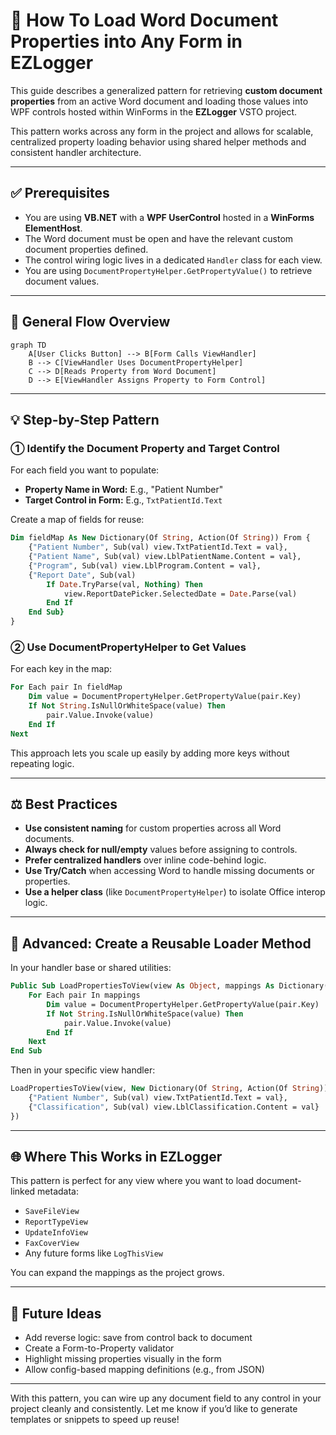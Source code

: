 # 📖 How To Load Word Document Properties into Any Form in EZLogger

This guide describes a generalized pattern for retrieving **custom document properties** from an active Word document and loading those values into WPF controls hosted within WinForms in the **EZLogger** VSTO project.

This pattern works across any form in the project and allows for scalable, centralized property loading behavior using shared helper methods and consistent handler architecture.

---

## ✅ Prerequisites

- You are using **VB.NET** with a **WPF UserControl** hosted in a **WinForms ElementHost**.
- The Word document must be open and have the relevant custom document properties defined.
- The control wiring logic lives in a dedicated `Handler` class for each view.
- You are using `DocumentPropertyHelper.GetPropertyValue()` to retrieve document values.

---

## 🔄 General Flow Overview

```mermaid
graph TD
    A[User Clicks Button] --> B[Form Calls ViewHandler]
    B --> C[ViewHandler Uses DocumentPropertyHelper]
    C --> D[Reads Property from Word Document]
    D --> E[ViewHandler Assigns Property to Form Control]
```

---

## 💡 Step-by-Step Pattern

### ① Identify the Document Property and Target Control

For each field you want to populate:
- **Property Name in Word:** E.g., "Patient Number"
- **Target Control in Form:** E.g., `TxtPatientId.Text`

Create a map of fields for reuse:
```vb
Dim fieldMap As New Dictionary(Of String, Action(Of String)) From {
    {"Patient Number", Sub(val) view.TxtPatientId.Text = val},
    {"Patient Name", Sub(val) view.LblPatientName.Content = val},
    {"Program", Sub(val) view.LblProgram.Content = val},
    {"Report Date", Sub(val)
        If Date.TryParse(val, Nothing) Then
            view.ReportDatePicker.SelectedDate = Date.Parse(val)
        End If
    End Sub}
}
```

### ② Use DocumentPropertyHelper to Get Values

For each key in the map:
```vb
For Each pair In fieldMap
    Dim value = DocumentPropertyHelper.GetPropertyValue(pair.Key)
    If Not String.IsNullOrWhiteSpace(value) Then
        pair.Value.Invoke(value)
    End If
Next
```

This approach lets you scale up easily by adding more keys without repeating logic.

---

## ⚖️ Best Practices

- **Use consistent naming** for custom properties across all Word documents.
- **Always check for null/empty** values before assigning to controls.
- **Prefer centralized handlers** over inline code-behind logic.
- **Use Try/Catch** when accessing Word to handle missing documents or properties.
- **Use a helper class** (like `DocumentPropertyHelper`) to isolate Office interop logic.

---

## 🚀 Advanced: Create a Reusable Loader Method

In your handler base or shared utilities:
```vb
Public Sub LoadPropertiesToView(view As Object, mappings As Dictionary(Of String, Action(Of String)))
    For Each pair In mappings
        Dim value = DocumentPropertyHelper.GetPropertyValue(pair.Key)
        If Not String.IsNullOrWhiteSpace(value) Then
            pair.Value.Invoke(value)
        End If
    Next
End Sub
```

Then in your specific view handler:
```vb
LoadPropertiesToView(view, New Dictionary(Of String, Action(Of String)) From {
    {"Patient Number", Sub(val) view.TxtPatientId.Text = val},
    {"Classification", Sub(val) view.LblClassification.Content = val}
})
```

---

## 🌐 Where This Works in EZLogger

This pattern is perfect for any view where you want to load document-linked metadata:
- `SaveFileView`
- `ReportTypeView`
- `UpdateInfoView`
- `FaxCoverView`
- Any future forms like `LogThisView`

You can expand the mappings as the project grows.

---

## 📆 Future Ideas

- Add reverse logic: save from control back to document
- Create a Form-to-Property validator
- Highlight missing properties visually in the form
- Allow config-based mapping definitions (e.g., from JSON)

---

With this pattern, you can wire up any document field to any control in your project cleanly and consistently. Let me know if you’d like to generate templates or snippets to speed up reuse!

